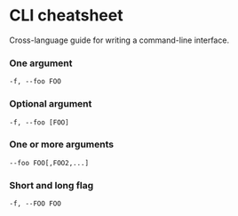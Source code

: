 # CLI cheatsheet

Cross-language guide for writing a command-line interface.


### One argument

```
-f, --foo FOO
```

### Optional argument

```
-f, --foo [FOO]
```


### One or more arguments

```
--foo FOO[,FOO2,...]
```

### Short and long flag

```
-f, --FOO FOO
```


<!--stackedit_data:
eyJoaXN0b3J5IjpbMzAzNDc3OTEzXX0=
-->